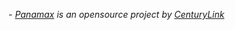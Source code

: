 \- _[Panamax](http://panamax.io) is an opensource project by [CenturyLink](http://centurylinklabs.com)_
